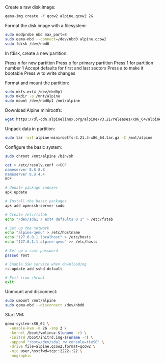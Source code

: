 Create a raw disk image:

```sh
qemu-img create -f qcow2 alpine.qcow2 2G
```

Format the disk image with a filesystem:

```sh
sudo modprobe nbd max_part=8
sudo qemu-nbd --connect=/dev/nbd0 alpine.qcow2
sudo fdisk /dev/nbd0
```

In fdisk, create a new partition:

Press n for new partition
Press p for primary partition
Press 1 for partition number 1
Accept defaults for first and last sectors
Press a to make it bootable
Press w to write changes

Format and mount the partition:

```sh
sudo mkfs.ext4 /dev/nbd0p1
sudo mkdir -p /mnt/alpine
sudo mount /dev/nbd0p1 /mnt/alpine
```

Download Alpine minirootfs:

```sh
wget https://dl-cdn.alpinelinux.org/alpine/v3.21/releases/x86_64/alpine-minirootfs-3.21.3-x86_64.tar.gz
```

Unpack data in partition:

```sh
sudo tar -xzf alpine-minirootfs-3.21.3-x86_64.tar.gz -C /mnt/alpine
```

Configure the basic system:

```sh
sudo chroot /mnt/alpine /bin/sh

cat > /etc/resolv.conf <<EOF
nameserver 8.8.8.8
nameserver 8.8.4.4
EOF

# Update package indexes
apk update

# Install the basic packages
apk add openssh-server sudo

# Create /etc/fstab
echo "/dev/sda1 / ext4 defaults 0 1" > /etc/fstab

# Set up the network
echo "alpine-qemu" > /etc/hostname
echo "127.0.0.1 localhost" > /etc/hosts
echo "127.0.1.1 alpine-qemu" >> /etc/hosts

# Set up a root password
passwd root

# Enable SSH service when downloading
rc-update add sshd default

# Exit from chroot
exit
```

Unmount and disconnect:

```sh
sudo umount /mnt/alpine
sudo qemu-nbd --disconnect /dev/nbd0
```

Start VM:

```sh
qemu-system-x86_64 \
  -enable-kvm -m 2G -smp 2 \
  -kernel /boot/vmlinuz-$(uname -r) \
  -initrd /boot/initrd.img-$(uname -r) \
  -append "root=/dev/sda1 rw console=ttyS0" \
  -drive file=alpine.qcow2,format=qcow2 \
  -nic user,hostfwd=tcp::2222-:22 \
  -nographic
```
